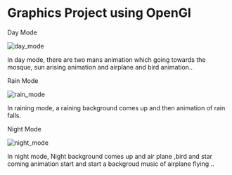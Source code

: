 # Graphics Project using OpenGl
Day Mode

![day_mode](https://user-images.githubusercontent.com/45432279/54081263-0ac7d080-432c-11e9-9c2a-bddb27e86753.png)

In day mode, there are two mans animation which going towards the mosque, sun arising animation and airplane and bird animation..

Rain Mode

![rain_mode](https://user-images.githubusercontent.com/45432279/54081379-2f24ac80-432e-11e9-97f6-82c5d2ef9f29.png)

In raining mode, a raining background comes up and then animation of rain falls.

Night Mode


![night_mode](https://user-images.githubusercontent.com/45432279/54081389-65fac280-432e-11e9-8c5e-024d37225aad.png)


In night mode, Night background comes up and air plane ,bird and star coming animation start and start a backgroud music of airplane flying ..
